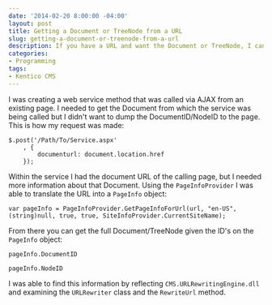 ```yaml
---
date: '2014-02-20 8:00:00 -04:00'
layout: post
title: Getting a Document or TreeNode from a URL
slug: getting-a-document-or-treenode-from-a-url
description: If you have a URL and want the Document or TreeNode, I can help you!
categories:
- Programming
tags:
- Kentico CMS
---
```


I was creating a web service method that was called via AJAX from an existing page.  I needed to get the Document from which the service was being called but I didn't want to dump the DocumentID/NodeID to the page.  This is how my request was made:

	$.post('/Path/To/Service.aspx'
	    , {
	        documenturl: document.location.href
	    });

Within the service I had the document URL of the calling page, but I needed more information about that Document.  Using the `PageInfoProvider` I was able to translate the URL into a `PageInfo` object:

	var pageInfo = PageInfoProvider.GetPageInfoForUrl(url, "en-US", (string)null, true, true, SiteInfoProvider.CurrentSiteName);

From there you can get the full Document/TreeNode given the ID's on the `PageInfo` object:

	pageInfo.DocumentID
                
    pageInfo.NodeID

I was able to find this information by reflecting `CMS.URLRewritingEngine.dll` and examining the `URLRewriter` class and the `RewriteUrl` method.